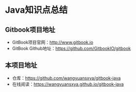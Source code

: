 # Java知识点总结

## Gitbook项目地址

- GitBook项目官网：<http://www.gitbook.io>
- GitBook Github地址：<https://github.com/GitbookIO/gitbook>

## 本项目地址

- 仓库：https://github.com/wangyuansxya/gitbook-java
- 在线阅读：https://wangyuansxya.github.io/gitbook-java